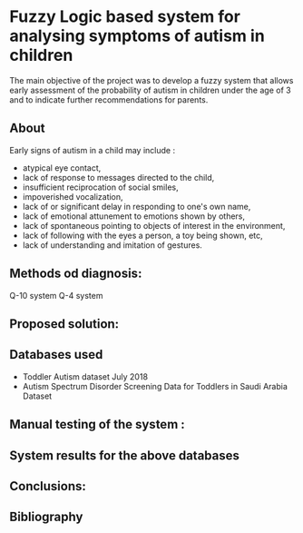 # Fuzzy Logic based system for analysing symptoms of autism in children

The main objective of the project was to develop a fuzzy system that allows early assessment of the probability of autism in children under the age of 3 and to indicate further recommendations for parents.

## About
Early signs of autism in a child may include : 
- atypical eye contact,
- lack of response to messages directed to the child,
- insufficient reciprocation of social smiles,
- impoverished vocalization,
- lack of or significant delay in responding to one's own name,
- lack of emotional attunement to emotions shown by others,
- lack of spontaneous pointing to objects of interest in the environment,
- lack of following with the eyes a person, a toy being shown, etc,
- lack of understanding and imitation of gestures.

## Methods od diagnosis:
Q-10 system
Q-4 system

## Proposed solution:


## Databases used

- Toddler Autism dataset July 2018
- Autism Spectrum Disorder Screening Data for Toddlers in Saudi Arabia Dataset



## Manual testing of the system :

## System results for the above databases



## Conclusions:


## Bibliography
